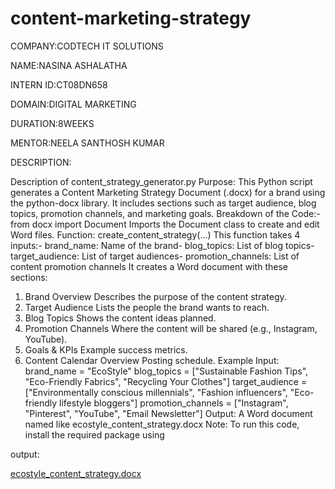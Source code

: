 # content-marketing-strategy

COMPANY:CODTECH IT SOLUTIONS

NAME:NASINA ASHALATHA

INTERN ID:CT08DN658

DOMAIN:DIGITAL MARKETING

DURATION:8WEEKS

MENTOR:NEELA SANTHOSH KUMAR

DESCRIPTION:

Description of content_strategy_generator.py
 Purpose:
 This Python script generates a Content Marketing Strategy Document (.docx) for a brand using the
 python-docx library.
 It includes sections such as target audience, blog topics, promotion channels, and marketing goals.
 Breakdown of the Code:- from docx import Document
  Imports the Document class to create and edit Word files.
 Function: create_content_strategy(...)
 This function takes 4 inputs:- brand_name: Name of the brand- blog_topics: List of blog topics- target_audience: List of target audiences- promotion_channels: List of content promotion channels
 It creates a Word document with these sections:
 1. Brand Overview  Describes the purpose of the content strategy.
 2. Target Audience  Lists the people the brand wants to reach.
 3. Blog Topics  Shows the content ideas planned.
 4. Promotion Channels  Where the content will be shared (e.g., Instagram, YouTube).
 5. Goals & KPIs  Example success metrics.
 6. Content Calendar Overview  Posting schedule.
Example Input:
 brand_name = "EcoStyle"
 blog_topics = ["Sustainable Fashion Tips", "Eco-Friendly Fabrics", "Recycling Your Clothes"]
 target_audience = ["Environmentally conscious millennials", "Fashion influencers", "Eco-friendly
 lifestyle bloggers"]
 promotion_channels = ["Instagram", "Pinterest", "YouTube", "Email Newsletter"]
 Output:
 A Word document named like ecostyle_content_strategy.docx
 Note:
 To run this code, install the required package using

output:

[ecostyle_content_strategy.docx](https://github.com/user-attachments/files/21125981/ecostyle_content_strategy.docx)
